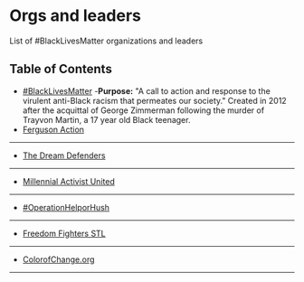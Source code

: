 Orgs and leaders
====

List of #BlackLivesMatter organizations and leaders

Table of Contents
---

- [#BlackLivesMatter](http://blacklivesmatter.com/)
-**Purpose:** "A call to action and response to the virulent anti-Black racism that permeates our society." Created in 2012 after the acquittal of George Zimmerman following the murder of Trayvon Martin, a 17 year old Black teenager. 
- [Ferguson Action](http://fergusonaction.com/)
------
- [The Dream Defenders](http://dreamdefenders.org/)
------
- [Millennial Activist United](http://millennialau.tumblr.com/)
------
- [#OperationHelporHush](http://operationhelporhush.org/)
------
- [Freedom Fighters STL](https://twitter.com/FF_STL)
------
- [ColorofChange.org](http://colorofchange.org/)
------
